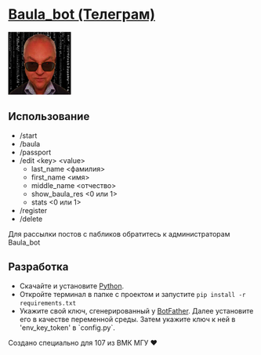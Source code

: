 <a href='https://t.me/baula_bot'>
    <h1>Baula_bot (Телеграм)</h1>
    <img src='Other/icon.png'></img>
</a>

<h2>Использование</h2>
<ul>
    <li>/start</li>
    <li>/baula</li>
    <li>/passport</li>
    <li>
        /edit &lt;key&gt; &lt;value&gt;
        <ul>
            <li>last_name &lt;фамилия&gt;</li>
            <li>first_name &lt;имя&gt;</li>
            <li>middle_name &lt;отчество&gt;</li>
            <li>show_baula_res &lt;0 или 1&gt;</li>
            <li>stats &lt;0 или 1&gt;</li>
        </ul>
    </li>
    <li>/register</li>
    <li>/delete</li>
</ul>
<p>Для рассылки постов с пабликов обратитесь к администраторам Baula_bot</p>
<h2>Разработка</h2>
<ul>
    <li>
        Скачайте и установите <a href='ps://www.python.org/downloads/'>Python</a>.
    </li>
    <li>
        Откройте терминал в папке с проектом и запустите
        <code>pip install -r requirements.txt</code>
    </li>
    <li>
        Укажите свой ключ, сгенерированный у <a href='https://t.me/botfather'>BotFather</a>. Далее установите его в качестве переменной среды. Затем укажите ключ к ней в 'env_key_token' в `config.py`.
    </li>
</ul>

<p>Создано специально для 107 из ВМК МГУ ❤</p>
